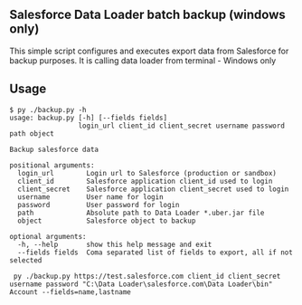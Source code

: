 ## Salesforce Data Loader batch backup (windows only)

This simple script configures and executes export data from Salesforce for backup purposes.
It is calling data loader from terminal - Windows only

## Usage

```
$ py ./backup.py -h
usage: backup.py [-h] [--fields fields]
                 login_url client_id client_secret username password path object

Backup salesforce data

positional arguments:
  login_url        Login url to Salesforce (production or sandbox)
  client_id        Salesforce application client_id used to login
  client_secret    Salesforce application client_secret used to login
  username         User name for login
  password         User password for login
  path             Absolute path to Data Loader *.uber.jar file
  object           Salesforce object to backup

optional arguments:
  -h, --help       show this help message and exit
  --fields fields  Coma separated list of fields to export, all if not selected
```

```
 py ./backup.py https://test.salesforce.com client_id client_secret username password "C:\Data Loader\salesforce.com\Data Loader\bin" Account --fields=name,lastname
```